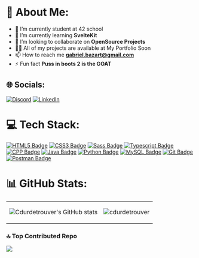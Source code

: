 # 💫 About Me:
- 🔭 I’m currently student at 42 school
- 🌱 I’m currently learning **SvelteKit**
- 👯 I’m looking to collaborate on **OpenSource Projects**
- 👨‍💻 All of my projects are available at My Portfolio Soon
- 📫 How to reach me **gabriel.bazart@gmail.com**
- ⚡ Fun fact **Puss in boots 2 is the GOAT**


## 🌐 Socials:
[![Discord](https://img.shields.io/badge/Discord-%237289DA.svg?logo=discord&logoColor=white)](https://discord.gg/https://discord.gg/HzqrkbqH7x) 
[![LinkedIn](https://img.shields.io/badge/LinkedIn-%230077B5.svg?logo=linkedin&logoColor=white)](https://linkedin.com/in/GabrielBazart) 

# 💻 Tech Stack:
[![HTML5 Badge](https://img.shields.io/badge/-HTML5-f06529?style=for-the-badge&labelColor=black&logo=html5&logoColor=f06529)](#) [![CSS3 Badge](https://img.shields.io/badge/-CSS3-2965f1?style=for-the-badge&labelColor=black&logo=css3&logoColor=2965f1)](#) [![Sass Badge](https://img.shields.io/badge/Sass-c69?style=for-the-badge&labelColor=black&logo=sass&logoColor=c69)](#) [![Typescript Badge](https://img.shields.io/badge/-Javascript-F0DB4F?style=for-the-badge&labelColor=black&logo=javascript&logoColor=F0DB4F)](#) [![CPP Badge](https://img.shields.io/badge/-C++-044F88?style=for-the-badge&labelColor=black&logo=cplusplus&logoColor=044F88)](#) [![Java Badge](https://img.shields.io/badge/-Java-5382a1?style=for-the-badge&labelColor=black&logo=java&logoColor=5382a1)](#) [![Python Badge](https://img.shields.io/badge/-Python-4B8BBE?style=for-the-badge&labelColor=black&logo=python&logoColor=4B8BBE)](#)  [![MySQL Badge](https://img.shields.io/badge/-MySQL-00758F?style=for-the-badge&labelColor=black&logo=mysql&logoColor=00758F)](#)  [![Git Badge](https://img.shields.io/badge/-Git-f34f29?style=for-the-badge&labelColor=black&logo=git&logoColor=f34f29)](#) [![Postman Badge](https://img.shields.io/badge/-Postman-EF5B25?style=for-the-badge&labelColor=black&logo=postman&logoColor=EF5B25)](#)

# 📊 GitHub Stats:
<table center="align">
<tr>
<td>

![Cdurdetrouver's GitHub stats](https://github-readme-stats-five-gules.vercel.app/api?username=cdurdetrouver&count_private=true&show_icons=true&theme=radical)

</td>
<td>
      <img src="https://github-readme-stats.vercel.app/api/top-langs?username=cdurdetrouver&show_icons=true&locale=en&layout=compact&title_color=7A7ADB&icon_color=2234AE&text_color=D3D3D3&bg_color=0,000000,130F40" alt="cdurdetrouver" />       </td>
</tr>
</table>

### 🔝 Top Contributed Repo
![](https://github-contributor-stats.vercel.app/api?username=cdurdetrouver&limit=5&theme=dark&combine_all_yearly_contributions=true)

<!-- Proudly created with GPRM ( https://gprm.itsvg.in ) -->
